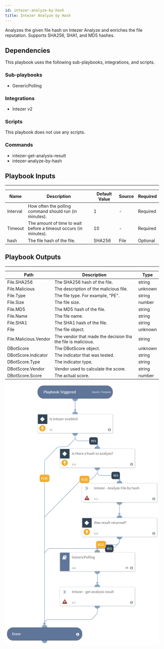 ```yaml
---
id: intezer-analyze-by-hash
title: Intezer Analyze by Hash
---
```


Analyzes the given file hash on Intezer Analyze and enriches the file reputation. Supports SHA256, SHA1, and MD5 hashes.

## Dependencies
This playbook uses the following sub-playbooks, integrations, and scripts.

### Sub-playbooks
* GenericPolling

### Integrations
* Intezer v2

### Scripts
This playbook does not use any scripts.

### Commands
* intezer-get-analysis-result
* intezer-analyze-by-hash

## Playbook Inputs
---

| **Name** | **Description** | **Default Value** | **Source** | **Required** |
| --- | --- | --- | --- | --- |
| Interval | How often the polling command should run (in minutes). | 1 | - | Required |
| Timeout | The amount of time to wait before a timeout occurs (in minutes). | 10 | -  | Required |
| hash | The file hash of the file. | SHA256  | File | Optional |

## Playbook Outputs
---

| **Path** | **Description** | **Type** |
| --- | --- | --- |
| File.SHA256 | The SHA256 hash of the file. | string |
| File.Malicious | The description of the malicious file. | unknown |
| File.Type | The file type. For example, "PE". | string |
| File.Size | The file size. | number |
| File.MD5 | The MD5 hash of the file. | string |
| File.Name | The file name. | string |
| File.SHA1 | The SHA1 hash of the file. | string |
| File | The file object. | unknown |
| File.Malicious.Vendor | The vendor that made the decision tha the file is malicious. | string |
| DBotScore | The DBotScore object. | unknown |
| DBotScore.Indicator | The indicator that was tested. | string |
| DBotScore.Type | The indicator type. | string |
| DBotScore.Vendor | Vendor used to calculate the score. | string |
| DBotScore.Score | The actual score. | number |

![Intezer_Analyze_by_hash](https://github.com/ElazarK/content-docs/blob/master/images/playbooks/Intezer_Analyze_by_hash.png)
